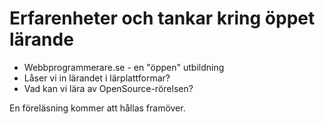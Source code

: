 Erfarenheter och tankar kring öppet lärande
===========================================
* Webbprogrammerare.se - en "öppen" utbildning
* Låser vi in lärandet i lärplattformar?
* Vad kan vi lära av OpenSource-rörelsen?


En föreläsning kommer att hållas framöver.
